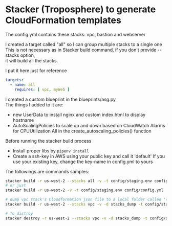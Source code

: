 # Stacker (Troposphere) to generate CloudFormation templates

The config.yml contains these stacks:
vpc, bastion and webserver

I created a target called "all" so I can group multiple stacks to a single one  
This is not necessary as in Stacker build command, if you don't provide --stacks option,  
it will build all the stacks.  

I put it here just for reference  
```yaml
targets:
  - name: all
    requires: [ vpc, myWeb ]
```

I created a custom blueprint in the blueprints/asg.py  
The things I added to it are:  
- new UserData to install nginx and custom index.html to display hostname
- AutoScalingPolicies to scale up and down based on CloudWatch Alarms for CPUUtilization
  All in the create_autoscaling_policies() function

Before running the stacker build process  
- Install proper libs by `pipenv install`
- Create a ssh-key in AWS using your public key and call it 'default'
  If you use your existing key, change the key-name in config.yml to yours

The followings are commands samples:
```bash
stacker build -r us-west-2 --stacks all -v -t config/staging.env config/config.yml
# or just
stacker build -r us-west-2 -v -t config/staging.env config/config.yml

# dump vpc stack's Cloudformation json file to a local folder called 'stacks_dump'
stacker build -r us-west-2 --stacks vpc -v -d stacks_dump -t config/staging.env config/config.yml

# To distroy
stacker destroy -r us-west-2 --stacks vpc -v -d stacks_dump -t config/staging.env config/config.yml
```